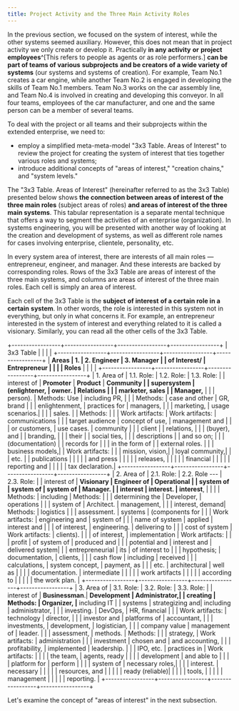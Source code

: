 ```yaml
---
title: Project Activity and the Three Main Activity Roles
---
```


In the previous section, we focused on the system of interest, while the other systems seemed auxiliary. However, this does not mean that in project activity we only create or develop it. Practically **in any activity** **or** **project employees**^[This refers to people as agents or as role performers.] **can be part of teams of various** **subprojects** **and be creators of a wide variety of systems** (our systems and systems of creation). For example, Team No.1 creates a car engine, while another Team No.2 is engaged in developing the skills of Team No.1 members. Team No.3 works on the car assembly line, and Team No.4 is involved in creating and developing this conveyor. In all four teams, employees of the car manufacturer, and one and the same person can be a member of several teams.

To deal with the project or all teams and their subprojects within the extended enterprise, we need to:

- employ a simplified meta-meta-model "3x3 Table. Areas of Interest" to review the project for creating the system of interest that ties together various roles and systems;
- introduce additional concepts of "areas of interest," "creation chains," and "system levels."

The "3x3 Table. Areas of Interest" (hereinafter referred to as the 3x3 Table) presented below shows **the connection between areas of interest of the three main roles** (subject areas of roles) **and areas of interest of the three main systems**. This tabular representation is a separate mental technique that offers a way to segment the activities of an enterprise (organization). In systems engineering, you will be presented with another way of looking at the creation and development of systems, as well as different role names for cases involving enterprise, clientele, personality, etc.

In every system area of interest, there are interests of all main roles — entrepreneur, engineer, and manager. And these interests are backed by corresponding roles. Rows of the 3x3 Table are areas of interest of the three main systems, and columns are areas of interest of the three main roles. Each cell is simply an area of interest.

Each cell of the 3x3 Table is the **subject** **of interest** **of a certain role in a** **certain** **system**. In other words, the role is interested in this system not in everything, but only in what concerns it. For example, an entrepreneur interested in the system of interest and everything related to it is called a visionary. Similarly, you can read all the other cells of the 3x3 Table.

+-----------------+-----------------+-----------------+-----------------+
| 3x3 Table       |                 |                 |                 |
+-----------------+-----------------+-----------------+-----------------+
| **Areas        | **1.            | **2. Engineer** | **3. Manager**  |
| of Interest/   | Entrepreneur**  |                 |                 |
| Roles**        |                 |                 |                 |
+-----------------+-----------------+-----------------+-----------------+
| 1. Area of     | 1.1. Role:      | 1.2. Role:      | 1.3. Role:      |
| interest of    | **Promoter**    | **Product**     | **Community     |
| supersystem    | (enlightener,   | **owner.**      | Relations       |
|                | marketer, sales |                 | Manager,**      |
|                | person).        | Methods: Use    | including PR,   |
|                | Methods:        | case and other  | GR, brand       |
|                | enlightenment,  | practices for   | managers,       |
|                | marketing,      | usage scenarios.|                 |
|                | sales.          |                 | Methods:        |
|                | Work artifacts: | Work artifacts: | communications  |
|                | target audience | concept of use, | management and  |
|                | or customers,   | use cases.      | community       |
|                | client          |                 | relations,      |
|                | (buyer), and    |                 | branding,       |
|                | their           |                 | social ties,    |
|                | descriptions    |                 | and so on;      |
|                | (documentation) |                 | records for     |
|                | in the form of  |                 | external roles. |
|                | business models,|                 | Work artifacts: |
|                | mission, vision,|                 | loyal community,|
|                | etc.            |                 | publications    |
|                |                 |                 | and press       |
|                |                 |                 | releases,       |
|                |                 |                 | financial       |
|                |                 |                 | reporting and   |
|                |                 |                 | tax declaration.|
+-----------------+-----------------+-----------------+-----------------+
| 2. Area of     | 2.1. Role:      | 2.2. Role ---   | 2.3. Role:      |
| interest of    | **Visionary     | **Engineer of   | **Operational   |
| system of      | system of       | system of       | Manager**.      |
| interest       | interest**.     | interest**,     |                 |
|                | Methods:        | including       | Methods:        |
|                | determining the | Developer,      | operations      |
|                | system of       | Architect.      | management,     |
|                | interest, demand| Methods:        | logistics       |
|                | assessment.     | systems         | (components for |
|                | Work artifacts: | engineering and | system of       |
|                | name of system  | applied         | interest and    |
|                | of interest,    | engineering.    | delivering to   |
|                | cost of system  | Work artifacts: | clients).       |
|                | of interest,    | implementation  | Work artifacts: |
|                | profit          | of system of    | produced and    |
|                | potential and   | interest and    | delivered system|
|                | entrepreneurial | its             | of interest to  |
|                | hypothesis;     | documentation,  | clients,        |
|                | cash flow       | including       | received        |
|                | calculations,   | system concept, | payment, as     |
|                | etc.            | architectural   | well as         |
|                |                 | documentation.  | intermediate    |
|                |                 |                 | work artifacts  |
|                |                 |                 | according to    |
|                |                 |                 | the work plan.  |
+-----------------+-----------------+-----------------+-----------------+
| 3. Area of     | 3.1. Role:      | 3.2. Role:      | 3.3. Role:      |
| interest of    | **Businessman**.| **Development   | **Administrator,|
| creating       | Methods:        | Organizer,**    |** including IT  |
| systems        | strategizing and| including       | administrator,  |
|                | investing.      | DevOps,         | HR, financial   |
|                | Work artifacts: | technology      | director,       |
|                | investor and    | platforms of    | accountant,     |
|                | investments,    | development,    | logistician,    |
|                | company value   | management of   | leader.         |
|                | assessment,     | methods.        | Methods:        |
|                | strategy,       | Work artifacts: | administration  |
|                | investment      | chosen and      | and accounting, |
|                | profitability,  | implemented     | leadership.     |
|                | IPO, etc.       | practices in    | Work artifacts: |
|                |                 | the team,       | agents, ready   |
|                |                 | development     | and able to     |
|                |                 | platform for    | perform         |
|                |                 | system of       | necessary roles,|
|                |                 | interest.       | necessary       |
|                |                 |                 | resources, and  |
|                |                 |                 | ready (reliable)|
|                |                 |                 | tools,          |
|                |                 |                 | management      |
|                |                 |                 | reporting.      |
+-----------------+-----------------+-----------------+-----------------+

Let's examine the concept of "areas of interest" in the next subsection.